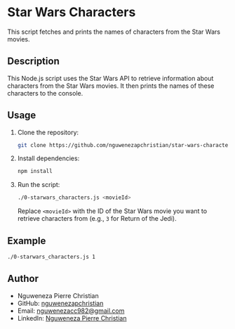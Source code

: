 # Star Wars Characters

This script fetches and prints the names of characters from the Star Wars movies.

## Description

This Node.js script uses the Star Wars API to retrieve information about characters from the Star Wars movies. It then prints the names of these characters to the console.

## Usage

1. Clone the repository:
   ```bash
   git clone https://github.com/nguwenezapchristian/star-wars-characters.git
   ```

2. Install dependencies:
   ```bash
   npm install
   ```

3. Run the script:
   ```bash
   ./0-starwars_characters.js <movieId>
   ```
   Replace `<movieId>` with the ID of the Star Wars movie you want to retrieve characters from (e.g., `3` for Return of the Jedi).

## Example

```bash
./0-starwars_characters.js 1
```

## Author

- Nguweneza Pierre Christian
- GitHub: [nguwenezapchristian](https://github.com/nguwenezapchristian)
- Email: nguwenezacc982@gmail.com
- LinkedIn: [Nguweneza Pierre Christian](https://www.linkedin.com/in/nguweneza-p-christian-136966136)
